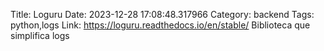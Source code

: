 Title: Loguru
Date: 2023-12-28 17:08:48.317966
Category: backend
Tags: python,logs
Link: https://loguru.readthedocs.io/en/stable/
Biblioteca que simplifica logs
